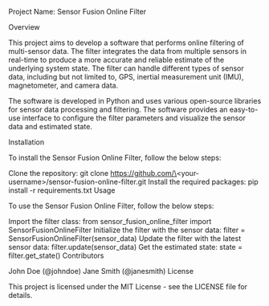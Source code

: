 Project Name: Sensor Fusion Online Filter

Overview

This project aims to develop a software that performs online filtering of multi-sensor data. The filter integrates the data from multiple sensors in real-time to produce a more accurate and reliable estimate of the underlying system state. The filter can handle different types of sensor data, including but not limited to, GPS, inertial measurement unit (IMU), magnetometer, and camera data.

The software is developed in Python and uses various open-source libraries for sensor data processing and filtering. The software provides an easy-to-use interface to configure the filter parameters and visualize the sensor data and estimated state.

Installation

To install the Sensor Fusion Online Filter, follow the below steps:

Clone the repository: git clone https://github.com/\<your-username\>/sensor-fusion-online-filter.git
Install the required packages: pip install -r requirements.txt
Usage

To use the Sensor Fusion Online Filter, follow the below steps:

Import the filter class: from sensor_fusion_online_filter import SensorFusionOnlineFilter
Initialize the filter with the sensor data: filter = SensorFusionOnlineFilter(sensor_data)
Update the filter with the latest sensor data: filter.update(sensor_data)
Get the estimated state: state = filter.get_state()
Contributors

John Doe (@johndoe)
Jane Smith (@janesmith)
License

This project is licensed under the MIT License - see the LICENSE file for details.
